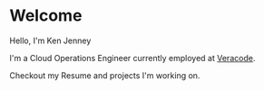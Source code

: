 # Welcome

Hello, I'm Ken Jenney

I'm a Cloud Operations Engineer currently employed at [Veracode](https://www.veracode.com/).

Checkout my Resume and projects I'm working on.

